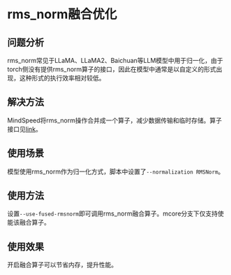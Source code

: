 # rms_norm融合优化
## 问题分析
rms_norm常见于LLaMA、LLaMA2、Baichuan等LLM模型中用于归一化，由于torch侧没有提供rms_norm算子的接口，因此在模型中通常是以自定义的形式出现，这种形式的执行效率相对较低。

## 解决方法
MindSpeed将rms_norm操作合并成一个算子，减少数据传输和临时存储。算子接口见[link](../ops/rms_norm.md)。

## 使用场景
模型使用rms_norm作为归一化方式，脚本中设置了`--normalization RMSNorm`。

## 使用方法
设置`--use-fused-rmsnorm`即可调用rms_norm融合算子。mcore分支下仅支持使能该融合算子。

## 使用效果 
开启融合算子可以节省内存，提升性能。
